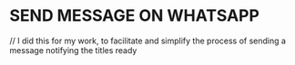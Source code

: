 # SEND MESSAGE ON WHATSAPP
// I did this for my work, to facilitate and simplify the process of sending a message notifying the titles ready
